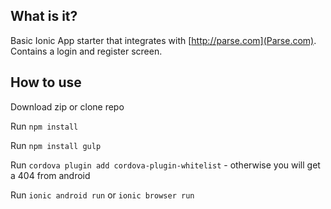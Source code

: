 ## What is it?

Basic Ionic App starter that integrates with [http://parse.com](Parse.com). Contains a login and register screen.

## How to use

Download zip or clone repo

Run `npm install`

Run `npm install gulp`

Run `cordova plugin add cordova-plugin-whitelist` - otherwise you will get a 404 from android

Run `ionic android run` or `ionic browser run`

